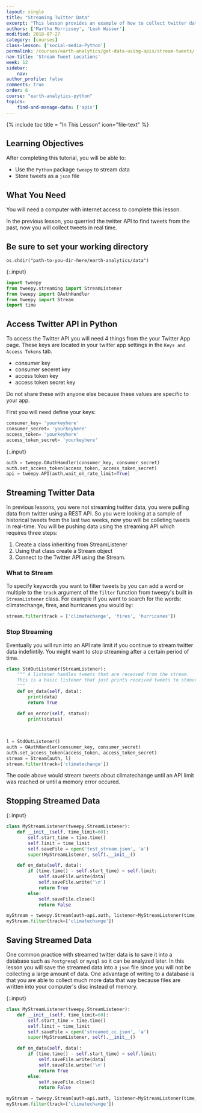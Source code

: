 ```yaml
---
layout: single
title: "Streaming Twitter Data"
excerpt: "This lesson provides an example of how to collect twitter data in real time."
authors: ['Martha Morrissey', 'Leah Wasser']
modified: 2018-07-27
category: [courses]
class-lesson: ['social-media-Python']
permalink: /courses/earth-analytics/get-data-using-apis/stream-tweets/
nav-title: 'Stream Tweet Locations'
week: 12
sidebar:
    nav:
author_profile: false
comments: true
order: 6
course: "earth-analytics-python"
topics:
    find-and-manage-data: ['apis']
---
```

{% include toc title = "In This Lesson" icon="file-text" %}

<div class='notice--success' markdown="1">

## <i class="fa fa-graduation-cap" aria-hidden="true"></i> Learning Objectives

After completing this tutorial, you will be able to:

* Use the `Python` package `tweepy` to stream data 
* Store tweets as a `json` file

## <i class="fa fa-check-square-o fa-2" aria-hidden="true"></i> What You Need

You will need a computer with internet access to complete this lesson.

</div>


In the previous lesson, you querried the twitter API to find tweets from the past, now you will collect tweets in real time. 

## Be sure to set your working directory

`os.chdir("path-to-you-dir-here/earth-analytics/data")`

{:.input}
```python
import tweepy
from tweepy.streaming import StreamListener
from tweepy import OAuthHandler
from tweepy import Stream
import time
```

## Access Twitter API in Python 
To access the Twitter API you will need 4 things from the your Twitter App page. These keys are located in your twitter app settings in the `Keys and Access Tokens` tab.

* consumer key
* consumer seceret key
* access token key 
* access token secret key 

Do not share these with anyone else because these values are specific to your app.


First you will need define your keys:

```Python
consumer_key= 'yourkeyhere'
consumer_secret= 'yourkeyhere'
access_token= 'yourkeyhere'
access_token_secret= 'yourkeyhere'
```

{:.input}
```python
auth = tweepy.OAuthHandler(consumer_key, consumer_secret)
auth.set_access_token(access_token, access_token_secret)
api = tweepy.API(auth,wait_on_rate_limit=True)
```

## Streaming Twitter Data

In previous lessons, you were not streaming twitter data, you were pulling data from twitter using a REST API. So you were looking at a sample of historical tweets from the last two weeks, now you will be colleting tweets in real-time. You will be pushing data using the streaming API which requires three steps: 

1. Create a class inheriting from StreamListener
2. Using that class create a Stream object
3. Connect to the Twitter API using the Stream.


### What to Stream 

To specify keywords you want to filter tweets by you can add a word or multiple to the `track` argument of the `filter` function from tweepy's built in `StreamListener` class. 
For example if you want to search for the words: climatechange, fires, and hurricanes you would by:

```python
stream.filter(track = ['climatechange', 'fires', 'hurricanes'])
```


### Stop Streaming 
Eventually you will run into an API rate limit if you continue to stream twitter data indefintily. You might want to stop streaming after a certain period of time.

```Python
class StdOutListener(StreamListener):
    """ A listener handles tweets that are received from the stream.
    This is a basic listener that just prints received tweets to stdout.
    """
    def on_data(self, data):
        print(data)
        return True

    def on_error(self, status):
        print(status)
        
        
        
l = StdOutListener()
auth = OAuthHandler(consumer_key, consumer_secret)
auth.set_access_token(access_token, access_token_secret)
stream = Stream(auth, l)
stream.filter(track=['climatechange'])    

```
The code above would stream tweets about climatechange until an API limit was reached or until a memory error occured. 

## Stopping Streamed Data

{:.input}
```python
class MyStreamListener(tweepy.StreamListener):
    def __init__(self, time_limit=60):
        self.start_time = time.time()
        self.limit = time_limit
        self.saveFile = open('test_stream.json', 'a')
        super(MyStreamListener, self).__init__()

    def on_data(self, data):
        if (time.time() - self.start_time) < self.limit:
            self.saveFile.write(data)
            self.saveFile.write('\n')
            return True
        else:
            self.saveFile.close()
            return False

myStream = tweepy.Stream(auth=api.auth, listener=MyStreamListener(time_limit=20))
myStream.filter(track=['climatechange'])
```

## Saving Streamed Data

One common practice with streamed twitter data is to save it into a database such as `Postgresql` or `mysql` so it can be analyzed later. In this lesson you will save the streamed data into a `json` file since you will not be collecting a large amount of data. One advantage of writing to a database is that you are able to collect much more data that way because files are written into your computer's disc instead of memory. 

{:.input}
```python
class MyStreamListener(tweepy.StreamListener):
    def __init__(self, time_limit=60):
        self.start_time = time.time()
        self.limit = time_limit
        self.saveFile = open('streamed_cc.json', 'a')
        super(MyStreamListener, self).__init__()

    def on_data(self, data):
        if (time.time() - self.start_time) < self.limit:
            self.saveFile.write(data)
            self.saveFile.write('\n')
            return True
        else:
            self.saveFile.close()
            return False

myStream = tweepy.Stream(auth=api.auth, listener=MyStreamListener(time_limit=20))
myStream.filter(track=['climatechange'])
```
